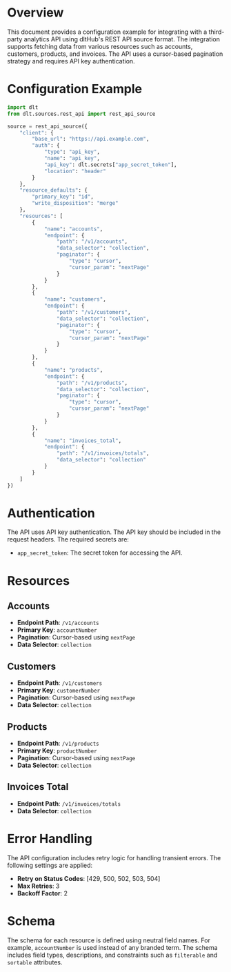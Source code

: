 # Overview

This document provides a configuration example for integrating with a third-party analytics API using dltHub's REST API source format. The integration supports fetching data from various resources such as accounts, customers, products, and invoices. The API uses a cursor-based pagination strategy and requires API key authentication.

# Configuration Example

```python
import dlt
from dlt.sources.rest_api import rest_api_source

source = rest_api_source({
    "client": {
        "base_url": "https://api.example.com",
        "auth": {
            "type": "api_key",
            "name": "api_key",
            "api_key": dlt.secrets["app_secret_token"],
            "location": "header"
        }
    },
    "resource_defaults": {
        "primary_key": "id",
        "write_disposition": "merge"
    },
    "resources": [
        {
            "name": "accounts",
            "endpoint": {
                "path": "/v1/accounts",
                "data_selector": "collection",
                "paginator": {
                    "type": "cursor",
                    "cursor_param": "nextPage"
                }
            }
        },
        {
            "name": "customers",
            "endpoint": {
                "path": "/v1/customers",
                "data_selector": "collection",
                "paginator": {
                    "type": "cursor",
                    "cursor_param": "nextPage"
                }
            }
        },
        {
            "name": "products",
            "endpoint": {
                "path": "/v1/products",
                "data_selector": "collection",
                "paginator": {
                    "type": "cursor",
                    "cursor_param": "nextPage"
                }
            }
        },
        {
            "name": "invoices_total",
            "endpoint": {
                "path": "/v1/invoices/totals",
                "data_selector": "collection"
            }
        }
    ]
})
```

# Authentication

The API uses API key authentication. The API key should be included in the request headers. The required secrets are:

- `app_secret_token`: The secret token for accessing the API.

# Resources

## Accounts

- **Endpoint Path**: `/v1/accounts`
- **Primary Key**: `accountNumber`
- **Pagination**: Cursor-based using `nextPage`
- **Data Selector**: `collection`

## Customers

- **Endpoint Path**: `/v1/customers`
- **Primary Key**: `customerNumber`
- **Pagination**: Cursor-based using `nextPage`
- **Data Selector**: `collection`

## Products

- **Endpoint Path**: `/v1/products`
- **Primary Key**: `productNumber`
- **Pagination**: Cursor-based using `nextPage`
- **Data Selector**: `collection`

## Invoices Total

- **Endpoint Path**: `/v1/invoices/totals`
- **Data Selector**: `collection`

# Error Handling

The API configuration includes retry logic for handling transient errors. The following settings are applied:

- **Retry on Status Codes**: [429, 500, 502, 503, 504]
- **Max Retries**: 3
- **Backoff Factor**: 2

# Schema

The schema for each resource is defined using neutral field names. For example, `accountNumber` is used instead of any branded term. The schema includes field types, descriptions, and constraints such as `filterable` and `sortable` attributes.